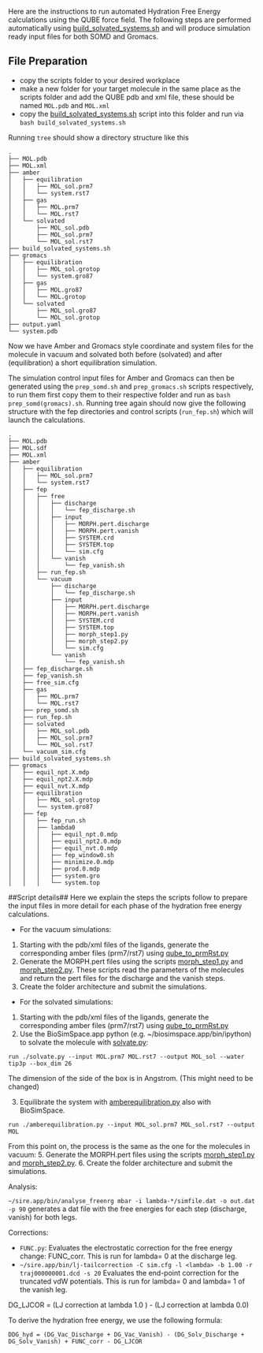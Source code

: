 Here are the instructions to run automated Hydration Free Energy calculations using the QUBE force field.
The following steps are performed automatically using [build_solvated_systems.sh](https://github.com/cole-group/QUBE-SOMD-paper/blob/master/HFE/scripts/build_solvated_systems.sh) and will produce simulation ready input files for both SOMD and Gromacs.

## File Preparation 
- copy the scripts folder to your desired workplace
- make a new folder for your target molecule in the same place as the scripts folder and add the QUBE pdb and xml file, these should be named `MOL.pdb` and `MOL.xml`
- copy the [build_solvated_systems.sh](https://github.com/cole-group/QUBE-SOMD-paper/blob/master/HFE/scripts/build_solvated_systems.sh) script into this folder and run via `bash build_solvated_systems.sh`

Running `tree` should show a directory structure like this

```
.
├── MOL.pdb
├── MOL.xml
├── amber
│   ├── equilibration
│   │   ├── MOL_sol.prm7
│   │   └── system.rst7
│   ├── gas
│   │   ├── MOL.prm7
│   │   └── MOL.rst7
│   └── solvated
│       ├── MOL_sol.pdb
│       ├── MOL_sol.prm7
│       └── MOL_sol.rst7
├── build_solvated_systems.sh
├── gromacs
│   ├── equilibration
│   │   ├── MOL_sol.grotop
│   │   └── system.gro87
│   ├── gas
│   │   ├── MOL.gro87
│   │   └── MOL.grotop
│   └── solvated
│       ├── MOL_sol.gro87
│       └── MOL_sol.grotop
├── output.yaml
└── system.pdb
```
Now we have Amber and Gromacs style coordinate and system files for the molecule in vacuum and solvated both before (solvated) and after (equilibration) a short equilibration simulation.

The simulation control input files for Amber and Gromacs can then be generated using the `prep_somd.sh` and `prep_gromacs.sh` scripts respectively, to run them first copy them to their respective folder and run as `bash prep_somd(gromacs).sh`.
Running tree again should now give the following structure with the fep directories and control scripts (`run_fep.sh`) which will launch the calculations.

```
.
├── MOL.pdb
├── MOL.sdf
├── MOL.xml
├── amber
│   ├── equilibration
│   │   ├── MOL_sol.prm7
│   │   └── system.rst7
│   ├── fep
│   │   ├── free
│   │   │   ├── discharge
│   │   │   │   └── fep_discharge.sh
│   │   │   ├── input
│   │   │   │   ├── MORPH.pert.discharge
│   │   │   │   ├── MORPH.pert.vanish
│   │   │   │   ├── SYSTEM.crd
│   │   │   │   ├── SYSTEM.top
│   │   │   │   └── sim.cfg
│   │   │   └── vanish
│   │   │       └── fep_vanish.sh
│   │   ├── run_fep.sh
│   │   └── vacuum
│   │       ├── discharge
│   │       │   └── fep_discharge.sh
│   │       ├── input
│   │       │   ├── MORPH.pert.discharge
│   │       │   ├── MORPH.pert.vanish
│   │       │   ├── SYSTEM.crd
│   │       │   ├── SYSTEM.top
│   │       │   ├── morph_step1.py
│   │       │   ├── morph_step2.py
│   │       │   └── sim.cfg
│   │       └── vanish
│   │           └── fep_vanish.sh
│   ├── fep_discharge.sh
│   ├── fep_vanish.sh
│   ├── free_sim.cfg
│   ├── gas
│   │   ├── MOL.prm7
│   │   └── MOL.rst7
│   ├── prep_somd.sh
│   ├── run_fep.sh
│   ├── solvated
│   │   ├── MOL_sol.pdb
│   │   ├── MOL_sol.prm7
│   │   └── MOL_sol.rst7
│   └── vacuum_sim.cfg
├── build_solvated_systems.sh
├── gromacs
│   ├── equil_npt.X.mdp
│   ├── equil_npt2.X.mdp
│   ├── equil_nvt.X.mdp
│   ├── equilibration
│   │   ├── MOL_sol.grotop
│   │   └── system.gro87
│   ├── fep
│   │   ├── fep_run.sh
│   │   ├── lambda0
│   │   │   ├── equil_npt.0.mdp
│   │   │   ├── equil_npt2.0.mdp
│   │   │   ├── equil_nvt.0.mdp
│   │   │   ├── fep_window0.sh
│   │   │   ├── minimize.0.mdp
│   │   │   ├── prod.0.mdp
│   │   │   ├── system.gro
│   │   │   └── system.top

```

##Script details##
Here we explain the steps the scripts follow to prepare the input files in more detail for each phase of the hydration free energy calculations.

- For the vacuum simulations: 
1. Starting with the pdb/xml files of the ligands, generate the corresponding amber files (prm7/rst7) using [qube_to_prmRst.py](https://github.com/cole-group/QUBE-SOMD-paper/blob/master/qube_to_prmRst.py)
3. Generate the MORPH.pert files using the scripts [morph_step1.py](https://github.com/cole-group/QUBE-SOMD-paper/blob/master/HFE/scripts/morph_step1.py) and [morph_step2.py](https://github.com/cole-group/QUBE-SOMD-paper/blob/master/HFE/scripts/morph_step2.py). These scripts read the parameters of the molecules and return the pert files for the discharge and the vanish steps.
4. Create the folder architecture and submit the simulations. 

- For the solvated simulations: 
1. Starting with the pdb/xml files of the ligands, generate the corresponding amber files (prm7/rst7) using [qube_to_prmRst.py](https://github.com/cole-group/QUBE-SOMD-paper/blob/master/qube_to_prmRst.py)
2. Use the BioSimSpace.app python (e.g. ~/biosimspace.app/bin/ipython) to solvate the molecule with [solvate.py](https://github.com/cole-group/QUBE-SOMD-paper/blob/master/solvate.py):
```
run ./solvate.py --input MOL.prm7 MOL.rst7 --output MOL_sol --water tip3p --box_dim 26
```
The dimension of the side of the box is in Angstrom. (This might need to be changed)

3. Equilibrate the system with [amberequilibration.py](https://github.com/cole-group/QUBE-SOMD-paper/blob/master/amberequilibration.py) also with BioSimSpace.
```
run ./amberequilibration.py --input MOL_sol.prm7 MOL_sol.rst7 --output MOL
```
From this point on, the process is the same as the one for the molecules in vacuum:
5. Generate the MORPH.pert files using the scripts [morph_step1.py](https://github.com/cole-group/QUBE-SOMD-paper/blob/master/HFE/scripts/morph_step1.py) and [morph_step2.py](https://github.com/cole-group/QUBE-SOMD-paper/blob/master/HFE/scripts/morph_step2.py).
6. Create the folder architecture and submit the simulations.

Analysis: 

`~/sire.app/bin/analyse_freenrg mbar -i lambda-*/simfile.dat -o out.dat -p 90` generates a dat file with the free energies for each step (discharge, vanish) for both legs. 

Corrections: 
- `FUNC.py`: Evaluates the electrostatic correction for the free energy change: FUNC_corr. This is run for lambda= 0 at the discharge leg.
- `~/sire.app/bin/lj-tailcorrection -C sim.cfg -l <lambda> -b 1.00 -r traj000000001.dcd -s 20` Evaluates the end-point correction for the truncated vdW potentials. This is run for lambda= 0 and lambda= 1 of the vanish leg. 

DG_LJCOR = (LJ correction at lambda 1.0 ) - (LJ correction at lambda 0.0)

To derive the hydration free energy, we use the following formula:

`DDG_hyd = (DG_Vac_Discharge + DG_Vac_Vanish) - (DG_Solv_Discharge + DG_Solv_Vanish) + FUNC_corr - DG_LJCOR`
